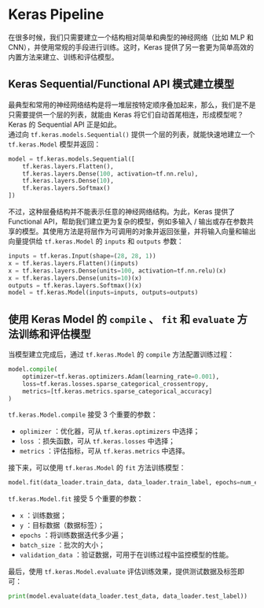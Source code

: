 # Keras Pipeline

在很多时候，我们只需要建立一个结构相对简单和典型的神经网络（比如 MLP 和 CNN），并使用常规的手段进行训练。这时，Keras 提供了另一套更为简单高效的内置方法来建立、训练和评估模型。


## Keras Sequential/Functional API 模式建立模型 

最典型和常用的神经网络结构是将一堆层按特定顺序叠加起来，那么，我们是不是只需要提供一个层的列表，就能由 Keras 将它们自动首尾相连，形成模型呢？Keras 的 Sequential API 正是如此。  
通过向 `tf.keras.models.Sequential()` 提供一个层的列表，就能快速地建立一个 `tf.keras.Model` 模型并返回：

```python
model = tf.keras.models.Sequential([
    tf.keras.layers.Flatten(),
    tf.keras.layers.Dense(100, activation=tf.nn.relu),
    tf.keras.layers.Dense(10),
    tf.keras.layers.Softmax()
])
```

不过，这种层叠结构并不能表示任意的神经网络结构。为此，Keras 提供了 Functional API，帮助我们建立更为复杂的模型，例如多输入 / 输出或存在参数共享的模型。其使用方法是将层作为可调用的对象并返回张量，并将输入向量和输出向量提供给 `tf.keras.Model` 的 `inputs` 和 `outputs` 参数：

```python
inputs = tf.keras.Input(shape=(28, 28, 1))
x = tf.keras.layers.Flatten()(inputs)
x = tf.keras.layers.Dense(units=100, activation=tf.nn.relu)(x)
x = tf.keras.layers.Dense(units=10)(x)
outputs = tf.keras.layers.Softmax()(x)
model = tf.keras.Model(inputs=inputs, outputs=outputs)
```

## 使用 Keras Model 的 `compile` 、 `fit` 和 `evaluate` 方法训练和评估模型

当模型建立完成后，通过 `tf.keras.Model` 的 `compile` 方法配置训练过程：

```python
model.compile(
    optimizer=tf.keras.optimizers.Adam(learning_rate=0.001),
    loss=tf.keras.losses.sparse_categorical_crossentropy,
    metrics=[tf.keras.metrics.sparse_categorical_accuracy]
)
```

`tf.keras.Model.compile` 接受 3 个重要的参数：

+ `oplimizer` ：优化器，可从 `tf.keras.optimizers` 中选择；
+ `loss` ：损失函数，可从 `tf.keras.losses` 中选择；
+ `metrics` ：评估指标，可从 `tf.keras.metrics` 中选择。

接下来，可以使用 `tf.keras.Model` 的 `fit` 方法训练模型：

```python
model.fit(data_loader.train_data, data_loader.train_label, epochs=num_epochs, batch_size=batch_size)
```

`tf.keras.Model.fit` 接受 5 个重要的参数：

+ `x` ：训练数据；
+ `y` ：目标数据（数据标签）；
+ `epochs` ：将训练数据迭代多少遍；
+ `batch_size` ：批次的大小；
+ `validation_data` ：验证数据，可用于在训练过程中监控模型的性能。

最后，使用 `tf.keras.Model.evaluate` 评估训练效果，提供测试数据及标签即可：

```python
print(model.evaluate(data_loader.test_data, data_loader.test_label))
```